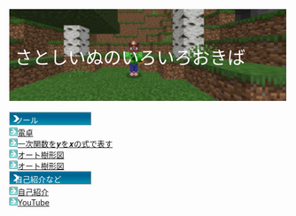<!----------------------------------------------------------->
<!--Copyright 2021 - 2023 satoshiinu. All rights reserved. -->
<!----------------------------------------------------------->

<html lang="ja">
<head>
    <meta charset="utf-8">
    <title>さとしいぬのサイト</title>
    <link rel="shortcut icon" type="image/x-icon" href="https://satoshinu3014.github.io/favicon.ico">
    <style>
        .tab_text {
            position: relative;
        }
        .tab_text p {
            position: absolute;
            top: 50%;
            left: 2%;
            -ms-transform: translate(0%,-50%);
            -webkit-transform: translate(0%,-50%);
            transform: translate(0%,-50%);
            margin: 0;
            /*文字の装飾は省略*/
        }
    </style>
</head>
<body>
    <div class="tab_text">
        <img src="header.png" width="500" height="166">
        <p>
            <font color="white" size="6">
                さとしいぬのいろいろおきば
            </font>
        </p>
    </div>
    <div>
        <font color="black" size="6">
        </font>
    </div>
    <br />
    <div class="jumbotron">
        <div class="container">
            <div class="tab_text">
                <img src="tab.gif" alt="">
                <p>
                    <font color="white">
                        ツール
                    </font>
                </p>
            </div>
            <div><img src="right.gif" alt="" width="15" height="15"><a href="/calc/">電卓</a></div>
            <div><img src="right.gif" alt="" width="15" height="15"><a href="/tool/LinearSimulEqua/">一次関数を𝒚を𝒙の式で表す</a></div>
            <div><img src="right.gif" alt="" width="15" height="15"><a href="/tool/treeDiagram/">オート樹形図</a></div>
            <div><img src="right.gif" alt="" width="15" height="15"><a href="/tool/easysqrt/">オート樹形図</a></div>
            <div class="tab_text">
                <img src="tab.gif" alt="">
                <p>
                    <font color="white">
                        自己紹介など
                    </font>
                </p>
            </div>
            <div><img src="right.gif" alt="" width="15" height="15"><a href="/profile/">自己紹介</a></div>
            <div><img src="right.gif" alt="" width="15" height="15"><a href="https://www.youtube.com/channel/UCLlHaCZy-SzYr0X4AUH0fwg">YouTube</a></div>
        </div>
    </div>
</body>
</html>

